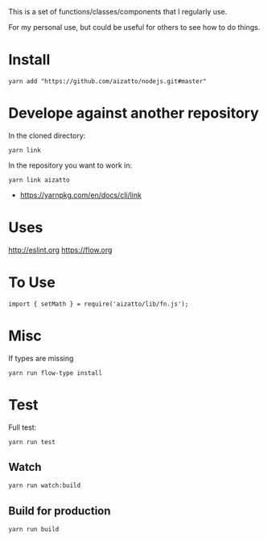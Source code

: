 This is a set of functions/classes/components that I regularly use.

For my personal use, but could be useful for others to see how to do things.

# Install

    yarn add "https://github.com/aizatto/nodejs.git#master"

# Develope against another repository

In the cloned directory:

    yarn link

In the repository you want to work in:

    yarn link aizatto

- https://yarnpkg.com/en/docs/cli/link

# Uses

http://eslint.org
https://flow.org

# To Use

    import { setMath } = require('aizatto/lib/fn.js');

# Misc

If types are missing

    yarn run flow-type install

# Test

Full test:

```sh
yarn run test
```

## Watch

```sh
yarn run watch:build
```

## Build for production

```sh
yarn run build
```
